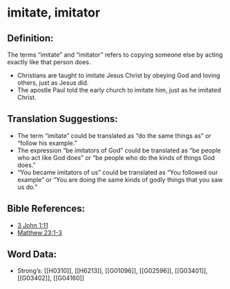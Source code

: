 # imitate, imitator

## Definition:

The terms “imitate” and “imitator” refers to copying someone else by acting exactly like that person does.

* Christians are taught to imitate Jesus Christ by obeying God and loving others, just as Jesus did.
* The apostle Paul told the early church to imitate him, just as he imitated Christ.

## Translation Suggestions:

* The term “imitate” could be translated as “do the same things as” or “follow his example.”
* The expression “be imitators of God” could be translated as “be people who act like God does” or “be people who do the kinds of things God does.”
* “You became imitators of us” could be translated as “You followed our example” or “You are doing the same kinds of godly things that you saw us do.”

## Bible References:

* [3 John 1:11](rc://en/tn/help/3jn/01/11)
* [Matthew 23:1-3](rc://en/tn/help/mat/23/01)

## Word Data:

* Strong’s: [[H0310]], [[H6213]], [[G01096]], [[G02596]], [[G03401]], [[G03402]], [[G04160]]
